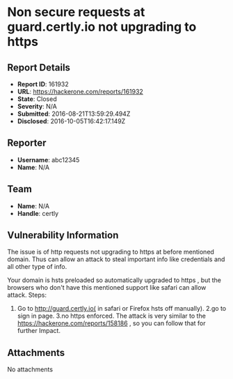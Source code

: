 # Non secure requests at guard.certly.io not upgrading to https

## Report Details
- **Report ID**: 161932
- **URL**: https://hackerone.com/reports/161932
- **State**: Closed
- **Severity**: N/A
- **Submitted**: 2016-08-21T13:59:29.494Z
- **Disclosed**: 2016-10-05T16:42:17.149Z

## Reporter
- **Username**: abc12345
- **Name**: N/A

## Team
- **Name**: N/A
- **Handle**: certly

## Vulnerability Information
The issue is of http requests not upgrading to https at before mentioned domain.
Thus can allow an attack to steal important info like credentials and all other type of info.

Your domain is hsts preloaded so automatically upgraded to https , but the browsers who don't have this mentioned support like safari can allow attack.
Steps:
1. Go to http://guard.certly.io( in safari or Firefox hsts off manually).
2.go to sign in page.
3.no https enforced.
   The attack is very similar to the https://hackerone.com/reports/158186 , so you can follow that for further 
Impact.

## Attachments
No attachments
